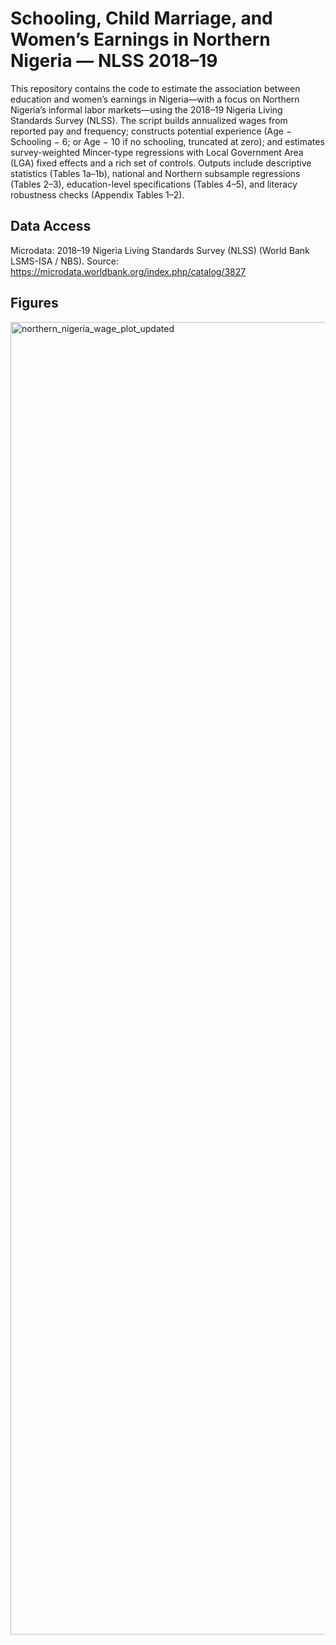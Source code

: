 # **Schooling, Child Marriage, and Women’s Earnings in Northern Nigeria — NLSS 2018–19**

This repository contains the code to estimate the association between education and women’s earnings in Nigeria—with a focus on Northern Nigeria’s informal labor markets—using the 2018–19 Nigeria Living Standards Survey (NLSS). The script builds annualized wages from reported pay and frequency; constructs potential experience (Age − Schooling − 6; or Age − 10 if no schooling, truncated at zero); and estimates survey-weighted Mincer-type regressions with Local Government Area (LGA) fixed effects and a rich set of controls. Outputs include descriptive statistics (Tables 1a–1b), national and Northern subsample regressions (Tables 2–3), education-level specifications (Tables 4–5), and literacy robustness checks (Appendix Tables 1–2).

## **Data Access**
Microdata: 2018–19 Nigeria Living Standards Survey (NLSS) (World Bank LSMS-ISA / NBS).
Source: https://microdata.worldbank.org/index.php/catalog/3827

## **Figures**

<img width="3000" height="2100" alt="northern_nigeria_wage_plot_updated" src="https://github.com/user-attachments/assets/1ecbb5ae-aa09-4385-bbf1-cb0f90f52d53" />
